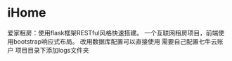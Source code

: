 # iHome
爱家租房：使用flask框架RESTful风格快速搭建。
一个互联网租房项目，前端使用bootstrap响应式布局。
改用数据库配置可以直接使用
需要自己配置七牛云账户
项目目录下添加logs文件夹
